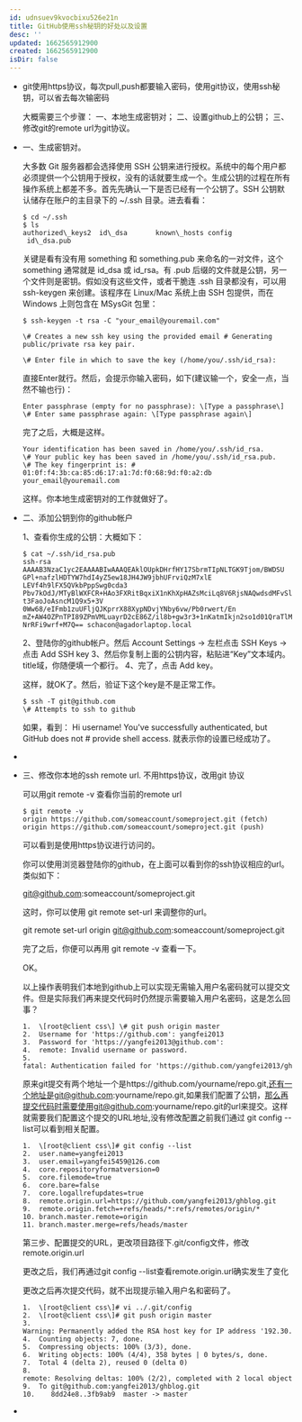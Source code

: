 ```yaml
---
id: udnsuev9kvocbixu526e21n
title: GitHub使用ssh秘钥的好处以及设置
desc: ''
updated: 1662565912900
created: 1662565912900
isDir: false
---
```

- git使用https协议，每次pull,push都要输入密码，使用git协议，使用ssh秘钥，可以省去每次输密码
  
  大概需要三个步骤：
  一、本地生成密钥对；
  二、设置github上的公钥；
  三、修改git的remote url为git协议。
- 一、生成密钥对。
  
  大多数 Git 服务器都会选择使用 SSH 公钥来进行授权。系统中的每个用户都必须提供一个公钥用于授权，没有的话就要生成一个。生成公钥的过程在所有操作系统上都差不多。首先先确认一下是否已经有一个公钥了。SSH 公钥默认储存在账户的主目录下的 ~/.ssh 目录。进去看看：
  ````
  $ cd ~/.ssh 
  $ ls
  authorized\_keys2  id\_dsa       known\_hosts config            id\_dsa.pub
  ````
  关键是看有没有用 something 和 something.pub 来命名的一对文件，这个 something 通常就是 id\_dsa 或 id\_rsa。有 .pub 后缀的文件就是公钥，另一个文件则是密钥。假如没有这些文件，或者干脆连 .ssh 目录都没有，可以用 ssh-keygen 来创建。该程序在 Linux/Mac 系统上由 SSH 包提供，而在 Windows 上则包含在 MSysGit 包里：
  ````
  $ ssh-keygen -t rsa -C "your_email@youremail.com"
  
  \# Creates a new ssh key using the provided email # Generating public/private rsa key pair. 
  
  \# Enter file in which to save the key (/home/you/.ssh/id_rsa):
  ````
  直接Enter就行。然后，会提示你输入密码，如下(建议输一个，安全一点，当然不输也行)：
  
  ````
  Enter passphrase (empty for no passphrase): \[Type a passphrase\] 
  \# Enter same passphrase again: \[Type passphrase again\]
  ````
  完了之后，大概是这样。
  ````
  Your identification has been saved in /home/you/.ssh/id_rsa. 
  \# Your public key has been saved in /home/you/.ssh/id_rsa.pub. 
  \# The key fingerprint is: # 01:0f:f4:3b:ca:85:d6:17:a1:7d:f0:68:9d:f0:a2:db your_email@youremail.com
  ````
  这样。你本地生成密钥对的工作就做好了。
- 二、添加公钥到你的github帐户
  
  1、查看你生成的公钥：大概如下：
  ````
  $ cat ~/.ssh/id_rsa.pub  
  ssh-rsa AAAAB3NzaC1yc2EAAAABIwAAAQEAklOUpkDHrfHY17SbrmTIpNLTGK9Tjom/BWDSU GPl+nafzlHDTYW7hdI4yZ5ew18JH4JW9jbhUFrviQzM7xlE
  LEVf4h9lFX5QVkbPppSwg0cda3 Pbv7kOdJ/MTyBlWXFCR+HAo3FXRitBqxiX1nKhXpHAZsMciLq8V6RjsNAQwdsdMFvSlVK/7XA t3FaoJoAsncM1Q9x5+3V
  0Ww68/eIFmb1zuUFljQJKprrX88XypNDvjYNby6vw/Pb0rwert/En mZ+AW4OZPnTPI89ZPmVMLuayrD2cE86Z/il8b+gw3r3+1nKatmIkjn2so1d01QraTlMqVSsbx NrRFi9wrf+M7Q== schacon@agadorlaptop.local
  ````
  2、登陆你的github帐户。然后 Account Settings -> 左栏点击 SSH Keys -> 点击 Add SSH key
  3、然后你复制上面的公钥内容，粘贴进“Key”文本域内。 title域，你随便填一个都行。
  4、完了，点击 Add key。
  
  这样，就OK了。然后，验证下这个key是不是正常工作。
  ````
  $ ssh -T git@github.com
  \# Attempts to ssh to github
  ````
  如果，看到：
  Hi username! You've successfully authenticated, but GitHub does not # provide shell access.
  就表示你的设置已经成功了。
-
- 三、修改你本地的ssh remote url. 不用https协议，改用git 协议
  
  可以用git remote -v 查看你当前的remote url
  ````
  $ git remote -v
  origin https://github.com/someaccount/someproject.git (fetch)
  origin https://github.com/someaccount/someproject.git (push)
  ````
  可以看到是使用https协议进行访问的。
  
  你可以使用浏览器登陆你的github，在上面可以看到你的ssh协议相应的url。类似如下：
  
  git@github.com:someaccount/someproject.git
  
  这时，你可以使用 git remote set-url 来调整你的url。
  
  git remote set-url origin git@github.com:someaccount/someproject.git
  
  完了之后，你便可以再用 git remote -v 查看一下。
  
  OK。
  
  以上操作表明我们本地到github上可以实现无需输入用户名密码就可以提交文件。但是实际我们再来提交代码时仍然提示需要输入用户名密码，这是怎么回事？
  ````
  1.  \[root@client css\] \# git push origin master  
  2.  Username for 'https://github.com': yangfei2013  
  3.  Password for 'https://yangfei2013@github.com':   
  4.  remote: Invalid username or password.  
  5.  fatal: Authentication failed for 'https://github.com/yangfei2013/ghblog.git/'  
  ````
  原来git提交有两个地址一个是https://github.com/yourname/repo.git,还有一个地址是git@github.com:yourname/repo.git,如果我们配置了公钥，那么再提交代码时需要使用git@github.com:yourname/repo.git的url来提交。这样就需要我们配置这个提交的URL地址,没有修改配置之前我们通过 git config --list可以看到相关配置。
  ````
  1.  \[root@client css\]# git config --list  
  2.  user.name=yangfei2013  
  3.  user.email=yangfei5459@126.com  
  4.  core.repositoryformatversion=0  
  5.  core.filemode=true  
  6.  core.bare=false  
  7.  core.logallrefupdates=true  
  8.  remote.origin.url=https://github.com/yangfei2013/ghblog.git  
  9.  remote.origin.fetch=+refs/heads/*:refs/remotes/origin/*  
  10. branch.master.remote=origin  
  11. branch.master.merge=refs/heads/master  
  ````
  第三步、配置提交的URL，更改项目路径下.git/config文件，修改remote.origin.url
  
  
  更改之后，我们再通过git config --list查看remote.origin.url确实发生了变化
  
  
  更改之后再次提交代码，就不出现提示输入用户名和密码了。
  ````
  1.  \[root@client css\]# vi ../.git/config   
  2.  \[root@client css\]# git push origin master  
  3.  Warning: Permanently added the RSA host key for IP address '192.30.255.112' to the list of known hosts.  
  4.  Counting objects: 7, done.  
  5.  Compressing objects: 100% (3/3), done.  
  6.  Writing objects: 100% (4/4), 358 bytes | 0 bytes/s, done.  
  7.  Total 4 (delta 2), reused 0 (delta 0)  
  8.  remote: Resolving deltas: 100% (2/2), completed with 2 local objects.  
  9.  To git@github.com:yangfei2013/ghblog.git  
  10.    8dd24e8..3fb9ab9  master -> master
  ````
-